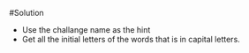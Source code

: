 #Solution
- Use the challange name as the hint
- Get all the initial letters of the words that is in capital letters.
